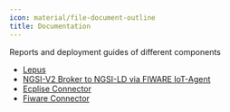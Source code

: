 ```yaml
---
icon: material/file-document-outline
title: Documentation
---
```


Reports and deployment guides of different components

- [Lepus](lepus.md)
- [NGSI-V2 Broker to NGSI-LD via FIWARE IoT-Agent](iot_agent.md)
- [Ecplise Connector](eclipse_mvd.md)
- [Fiware Connector](fiware_connector/index.md)